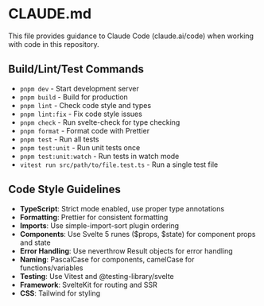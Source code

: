 # CLAUDE.md

This file provides guidance to Claude Code (claude.ai/code) when working with code in this repository.

## Build/Lint/Test Commands

- `pnpm dev` - Start development server
- `pnpm build` - Build for production
- `pnpm lint` - Check code style and types
- `pnpm lint:fix` - Fix code style issues
- `pnpm check` - Run svelte-check for type checking
- `pnpm format` - Format code with Prettier
- `pnpm test` - Run all tests
- `pnpm test:unit` - Run unit tests once
- `pnpm test:unit:watch` - Run tests in watch mode
- `vitest run src/path/to/file.test.ts` - Run a single test file

## Code Style Guidelines

- **TypeScript**: Strict mode enabled, use proper type annotations
- **Formatting**: Prettier for consistent formatting
- **Imports**: Use simple-import-sort plugin ordering
- **Components**: Use Svelte 5 runes ($props, $state) for component props and state
- **Error Handling**: Use neverthrow Result objects for error handling
- **Naming**: PascalCase for components, camelCase for functions/variables
- **Testing**: Use Vitest and @testing-library/svelte
- **Framework**: SvelteKit for routing and SSR
- **CSS**: Tailwind for styling
